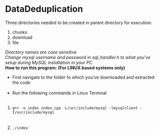 # DataDeduplication
Three directories needed to be created  in parent directory for execution:
1)  chunks
2)  download 
3)  file<br>

<I>Directory names are case sensitive<br>
Change mysql username and password in sql_handler.h to what you've setup during MySQL installation in your PC<br></I>
<b> How to run this program: (For LINUX based systems only) </b><br>
<ul>
<li>First navigate to the folder to which you've  downloaded and extracted the code</li><br>
<li>Run the following commands in Linux Terminal</li><br></ul>
<ol>
  <li><code>g++ -o index index.cpp -L/usr/include/mysql -lmysqlclient -I/usr/include/mysql</code></li>
  <br><br>
  <li><code>./index</code></li>
</ol>

